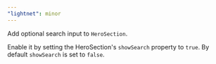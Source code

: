 ```yaml
---
"lightnet": minor
---
```


Add optional search input to `HeroSection`.

Enable it by setting the HeroSection's `showSearch` property to `true`.
By default `showSearch` is set to `false`.
